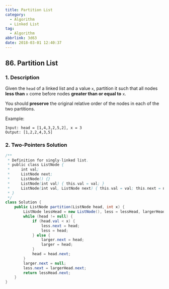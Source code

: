 ```yaml
---
title: Partition List
category:
  - Algorithm
  - Linked List
tag:
  - Algorithm
abbrlink: 3d63
date: 2018-03-01 12:40:37
---
```


## 86. Partition List
### 1. Description
Given the `head` of a linked list and a value `x`, partition it such that all nodes **less than** `x` come before nodes **greater than or equal to** `x`.

You should **preserve** the original relative order of the nodes in each of the two partitions.

Example:
```
Input: head = [1,4,3,2,5,2], x = 3
Output: [1,2,2,4,3,5]
```

### 2. Two-Pointers Solution
```java
/**
 * Definition for singly-linked list.
 * public class ListNode {
 *     int val;
 *     ListNode next;
 *     ListNode() {}
 *     ListNode(int val) { this.val = val; }
 *     ListNode(int val, ListNode next) { this.val = val; this.next = next; }
 * }
 */
class Solution {
    public ListNode partition(ListNode head, int x) {
        ListNode lessHead = new ListNode(), less = lessHead, largerHead = new ListNode(), larger = largerHead;
        while (head != null) {
            if (head.val < x) {
                less.next = head;
                less = head;
            } else {
                larger.next = head;
                larger = head;
            }
            head = head.next;
        }
        larger.next = null;
        less.next = largerHead.next;
        return lessHead.next;
    }
}
```
